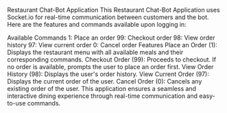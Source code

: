 Restaurant Chat-Bot Application
This Restaurant Chat-Bot Application uses Socket.io for real-time communication between customers and the bot. Here are the features and commands available upon logging in:

Available Commands
1: Place an order
99: Checkout order
98: View order history
97: View current order
0: Cancel order
Features
Place an Order (1): Displays the restaurant menu with all available meals and their corresponding commands.
Checkout Order (99): Proceeds to checkout. If no order is available, prompts the user to place an order first.
View Order History (98): Displays the user's order history.
View Current Order (97): Displays the current order of the user.
Cancel Order (0): Cancels any existing order of the user.
This application ensures a seamless and interactive dining experience through real-time communication and easy-to-use commands.